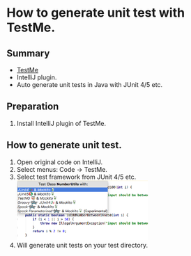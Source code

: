 # How to generate unit test with TestMe.

## Summary 

- [TestMe](https://plugins.jetbrains.com/plugin/9471-testme/)
- IntelliJ plugin.
- Auto generate unit tests in Java with JUnit 4/5 etc. 

## Preparation
1. Install IntelliJ plugin of TestMe.

## How to generate unit test.

1. Open original code on  IntelliJ.
2. Select menus: Code -> TestMe.
3. Select test framework from JUnit 4/5 etc.
<br><img src="./images/testme.png" style="width:300px">
4. Will generate unit tests on your test directory.
